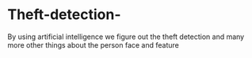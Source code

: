 # Theft-detection-
By using artificial intelligence we figure out the theft detection and many more other things about the person face and feature 
